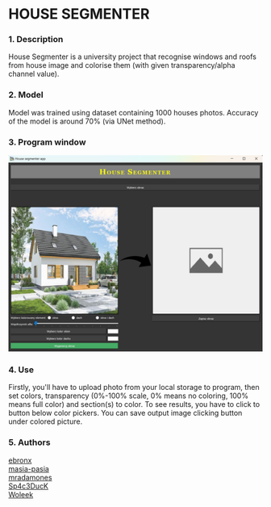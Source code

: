 # HOUSE SEGMENTER
### 1. Description
House Segmenter is a university project that recognise windows and roofs from house image and colorise them (with given transparency/alpha channel value). 

### 2. Model
Model was trained using dataset containing 1000 houses photos. 
Accuracy of the model is around 70% (via UNet method). 

### 3. Program window
![](./window.png)
### 4. Use
Firstly, you'll have to upload photo from your local storage to program, then set colors, transparency (0%-100% scale, 0% means no coloring, 100% means full color) and section(s) to color.
To see results, you have to click to button below color pickers. You can save output image clicking button under colored picture.

### 5. Authors
[ebronx](https://github.com/ebronx/) <br>
[masia-pasia](https://github.com/masia-pasia) <br>
[mradamones](https://github.com/mradamones/) <br>
[Sp4c3DucK](https://github.com/Sp4c3DucK) <br>
[Woleek](https://github.com/Woleek)